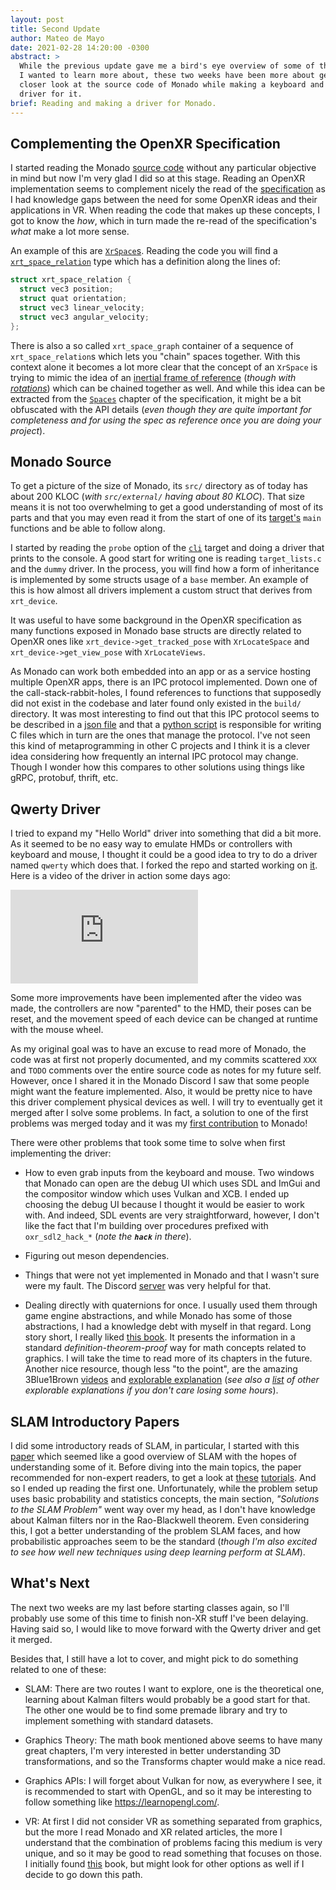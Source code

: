 ```yaml
---
layout: post
title: Second Update
author: Mateo de Mayo
date: 2021-02-28 14:20:00 -0300
abstract: >
  While the previous update gave me a bird's eye overview of some of the topics
  I wanted to learn more about, these two weeks have been more about getting a
  closer look at the source code of Monado while making a keyboard and mouse
  driver for it.
brief: Reading and making a driver for Monado.
---
```


## Complementing the OpenXR Specification

I started reading the Monado [source code][monado-repo] without any particular
objective in mind but now I'm very glad I did so at this stage. Reading an
OpenXR implementation seems to complement nicely the read of the
[specification][oxr-spec] as I had knowledge gaps between the need for some
OpenXR ideas and their applications in VR. When reading the code that makes up
these concepts, I got to know the *how*, which in turn made the re-read of the
specification's *what* make a lot more sense.

An example of this are [`XrSpace`s][oxr-spaces]. Reading the code you will find
a [`xrt_space_relation`][xrt_space_relation] type which has a definition along
the lines of:

```cpp
struct xrt_space_relation {
  struct vec3 position;
  struct quat orientation;
  struct vec3 linear_velocity;
  struct vec3 angular_velocity;
};
```

There is also a so called `xrt_space_graph` container of a sequence of
`xrt_space_relation`s which lets you "chain" spaces together. With this context
alone it becomes a lot more clear that the concept of an `XrSpace` is trying to
mimic the idea of an [inertial frame of reference][ifr-wikipedia] (*though with
[rotations][rrf-wikipedia]*) which can be chained together as well. And while
this idea can be extracted from the [`Spaces`][oxr-spaces-chapter] chapter of
the specification, it might be a bit obfuscated with the API details (*even
though they are quite important for completeness and for using the spec as
reference once you are doing your project*).

## Monado Source

To get a picture of the size of Monado, its `src/` directory as of today has
about 200 KLOC (*with `src/external/` having about 80 KLOC*). That size means it
is not too overwhelming to get a good understanding of most of its parts and
that you may even read it from the start of one of its
[target's][monado-targets] `main` functions and be able to follow along.

I started by reading the `probe` option of the [`cli`][monado-cli] target and
doing a driver that prints to the console. A good start for writing one is
reading `target_lists.c` and the `dummy` driver. In the process, you will find
how a form of inheritance is implemented by some structs usage of a `base`
member. An example of this is how almost all drivers implement a custom struct
that derives from `xrt_device`.

It was useful to have some background in the OpenXR specification as many
functions exposed in Monado base structs are directly related to OpenXR ones
like `xrt_device->get_tracked_pose` with `XrLocateSpace` and
`xrt_device->get_view_pose` with `XrLocateViews`.

As Monado can work both embedded into an app or as a service hosting multiple
OpenXR apps, there is an IPC protocol implemented. Down one of the
call-stack-rabbit-holes, I found references to functions that supposedly did not
exist in the codebase and later found only existed in the `build/` directory. It
was most interesting to find out that this IPC protocol seems to be described in
a [json file][monado-ipc-json] and that a [python script][monado-ipc-py] is
responsible for writing C files which in turn are the ones that manage the
protocol. I've not seen this kind of metaprogramming in other C projects and I
think it is a clever idea considering how frequently an internal IPC protocol
may change. Though I wonder how this compares to other solutions using things
like gRPC, protobuf, thrift, etc.

## Qwerty Driver

I tried to expand my "Hello World" driver into something that did a bit more. As
it seemed to be no easy way to emulate HMDs or controllers with keyboard and
mouse, I thought it could be a good idea to try to do a driver named `qwerty`
which does that. I forked the repo and started working on [it][qwerty]. Here is
a video of the driver in action some days ago:

<div class="youtube-video"><iframe
  frameborder="0" allowfullscreen
  src="https://www.youtube-nocookie.com/embed/5PFXiaS8C6k"
  allow="accelerometer; autoplay; clipboard-write; encrypted-media; gyroscope; picture-in-picture"
></iframe></div>

Some more improvements have been implemented after the video was made, the
controllers are now "parented" to the HMD, their poses can be reset, and the
movement speed of each device can be changed at runtime with the mouse wheel.

As my original goal was to have an excuse to read more of Monado, the code was
at first not properly documented, and my commits scattered `XXX` and `TODO`
comments over the entire source code as notes for my future self. However, once
I shared it in the Monado Discord I saw that some people might want the feature
implemented. Also, it would be pretty nice to have this driver complement
physical devices as well. I will try to eventually get it merged after I solve
some problems. In fact, a solution to one of the first problems was merged today
and it was my [first contribution][first-contrib] to Monado!

There were other problems that took some time to solve when first implementing
the driver:

- How to even grab inputs from the keyboard and mouse. Two windows that Monado
  can open are the debug UI which uses SDL and ImGui and the compositor window
  which uses Vulkan and XCB. I ended up choosing the debug UI because I thought
  it would be easier to work with. And indeed, SDL events are very
  straightforward, however, I don't like the fact that I'm building over
  procedures prefixed with `oxr_sdl2_hack_*` (*note the **`hack`** in there*).

- Figuring out meson dependencies.

- Things that were not yet implemented in Monado and that I wasn't sure were my
  fault. The Discord [server][monado-discord] was very helpful for that.

- Dealing directly with quaternions for once. I usually used them through game
  engine abstractions, and while Monado has some of those abstractions, I had a
  knowledge debt with myself in that regard. Long story short, I really liked
  [this book][book-graphics-math]. It presents the information in a standard
  *definition-theorem-proof* way for math concepts related to graphics. I will
  take the time to read more of its chapters in the future. Another nice
  resource, though less "to the point", are the amazing 3Blue1Brown
  [videos][3b1b-video] and [explorable explanation][3b1b-page] (*see also a
  [list][explorables] of other explorable explanations if you don't care losing
  some hours*).

## SLAM Introductory Papers

I did some introductory reads of SLAM, in particular, I started with this
[paper][slam-overview] which seemed like a good overview of SLAM with the hopes
of understanding some of it. Before diving into the main topics, the paper
recommended for non-expert readers, to get a look at [these][slam-tutorial-1]
[tutorials][slam-tutorial-2]. And so I ended up reading the first one.
Unfortunately, while the problem setup uses basic probability and statistics
concepts, the main section, *"Solutions to the SLAM Problem"* went way over my
head, as I don't have knowledge about Kalman filters nor in the Rao-Blackwell
theorem. Even considering this, I got a better understanding of the problem SLAM
faces, and how probabilistic approaches seem to be the standard (*though I'm
also excited to see how well new techniques using deep learning perform at
SLAM*).

## What's Next

The next two weeks are my last before starting classes again, so I'll probably
use some of this time to finish non-XR stuff I've been delaying. Having said so,
I would like to move forward with the Qwerty driver and get it merged.

Besides that, I still have a lot to cover, and might pick to do something
related to one of these:

- SLAM: There are two routes I want to explore, one is the theoretical one,
  learning about Kalman filters would probably be a good start for that. The
  other one would be to find some premade library and try to implement something
  with standard datasets.

- Graphics Theory: The math book mentioned above seems to have many great
  chapters, I'm very interested in better understanding 3D transformations, and
  so the Transforms chapter would make a nice read.

- Graphics APIs: I will forget about Vulkan for now, as everywhere I see, it is
  recommended to start with OpenGL, and so it may be interesting to follow
  something like <https://learnopengl.com/>.

- VR: At first I did not consider VR as something separated from graphics, but
  the more I read Monado and XR related articles, the more I understand that the
  combination of problems facing this medium is very unique, and so it may be
  good to read something that focuses on those. I initially found
  [this][vr-book] book, but might look for other options as well if I decide to
  go down this path.

[monado-repo]: https://gitlab.freedesktop.org/monado/monado
[oxr-spec]: https://www.khronos.org/registry/OpenXR/specs/1.0/html/xrspec.html
[oxr-spaces]: https://www.khronos.org/registry/OpenXR/specs/1.0/html/xrspec.html#XrSpace
[xrt_space_relation]: https://gitlab.freedesktop.org/monado/monado/-/blob/116d77f52e985b5f81670ad270657250c5582535/src/xrt/include/xrt/xrt_defines.h#L367
[rrf-wikipedia]: https://en.wikipedia.org/wiki/Rotating_reference_frame
[ifr-wikipedia]: https://en.wikipedia.org/wiki/Inertial_frame_of_reference
[oxr-spaces-chapter]: https://www.khronos.org/registry/OpenXR/specs/1.0/html/xrspec.html#spaces

[monado-targets]: https://monado.pages.freedesktop.org/monado/md_targets.html
[monado-cli]: https://gitlab.freedesktop.org/monado/monado/-/blob/116d77f52e985b5f81670ad270657250c5582535/src/xrt/targets/cli/cli_main.c#L40
[monado-ipc-json]: https://gitlab.freedesktop.org/monado/monado/-/blob/116d77f52e985b5f81670ad270657250c5582535/src/xrt/ipc/shared/proto.json
[monado-ipc-py]: https://gitlab.freedesktop.org/monado/monado/-/blob/116d77f52e985b5f81670ad270657250c5582535/src/xrt/ipc/shared/proto.py

[qwerty]: https://github.com/mateosss/monado/tree/f03d763bdf9eb884e766d9b09a7b74675555bfa2/src/xrt/drivers/qwerty
[monado-discord]: https://discord.gg/8RkJgRJ
[explorables]: https://explorabl.es/all/
[3b1b-page]: https://eater.net/quaternions
[3b1b-video]: https://www.youtube.com/watch?v=d4EgbgTm0Bg
[book-graphics-math]: https://www.mathfor3dgameprogramming.com/
[first-contrib]: https://gitlab.freedesktop.org/monado/monado/-/merge_requests/699

[slam-overview]: https://arxiv.org/pdf/1606.05830.pdf
[slam-tutorial-1]: http://www-personal.acfr.usyd.edu.au/tbailey/papers/slamtute1.pdf
[slam-tutorial-2]: http://www-personal.acfr.usyd.edu.au/tbailey/papers/slamtute2.pdf

[vr-book]: http://lavalle.pl/vr/
